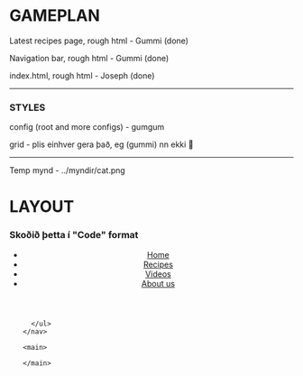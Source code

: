 # GAMEPLAN
Latest recipes page, rough html - Gummi (done)

Navigation bar, rough html - Gummi (done)

index.html, rough html - Joseph (done)

---

### STYLES

config (root and more configs) - gumgum

grid - plis einhver gera það, eg (gummi) nn ekki 🙏

---

Temp mynd - ../myndir/cat.png

# LAYOUT
### Skoðið þetta í "Code" format

<!DOCTYPE html>
<html lang="is">
  <head>
    <meta charset="utf-8" />
    <title>yum&yum</title>
    <link rel="stylesheet" href="../styles.css" />
    <meta name="description" content="vantar description" />
    <meta property="og:title" content="yum&yum" />
    <meta property="og:description" content="vantar description" />
    <meta property="og:image" content="vantar mynd" />
  </head>

  <body>
    <header>
      <nav>
        <ul>
          <li><a href="..index.html">Home</a></li>
          <li><a href="../sidur/recipes.html">Recipes</a></li>
          <li><a href="../sidur/videos.html">Videos</a></li>
          <li><a href="../sidur/about.html">About us</a></li>
        </ul>
      </nav>
    </header>
    <nav>
      <ul>

      </ul>
    </nav>

    <main>

    </main>
  </body>

  <footer>

  </footer>
</html>

